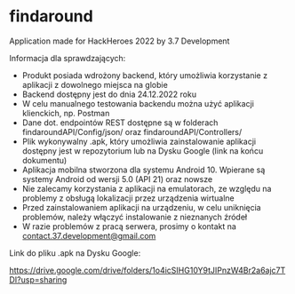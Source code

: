 # findaround
Application made for HackHeroes 2022 by 3.7 Development

Informacja dla sprawdzających:
 - Produkt posiada wdrożony backend, który umożliwia korzystanie z aplikacji z dowolnego miejsca na globie
 - Backend dostępny jest do dnia 24.12.2022 roku
 - W celu manualnego testowania backendu można użyć aplikacji klienckich, np. Postman
 - Dane dot. endpointów REST dostępne są w folderach findaroundAPI/Config/json/ oraz findaroundAPI/Controllers/
 - Plik wykonywalny .apk, który umożliwia zainstalowanie aplikacji dostępny jest w repozytorium lub na Dysku Google (link na końcu dokumentu)
 - Aplikacja mobilna stworzona dla systemu Android 10. Wpierane są systemy Android od wersji 5.0 (API 21) oraz nowsze
 - Nie zalecamy korzystania z aplikacji na emulatorach, ze względu na problemy z obsługą lokalizacji przez urządzenia wirtualne
 - Przed zainstalowaniem aplikacji na urządzeniu, w celu uniknięcia problemów, należy włączyć instalowanie z nieznanych źródeł
 - W razie problemów z pracą serwera, prosimy o kontakt na contact.37.development@gmail.com
 
 
 Link do pliku .apk na Dysku Google:
 
 https://drive.google.com/drive/folders/1o4icSIHG10Y9tJIPnzW4Br2a6ajc7TDI?usp=sharing

